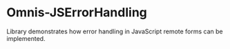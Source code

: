 # Omnis-JSErrorHandling
Library demonstrates how error handling in JavaScript remote forms can be implemented.
